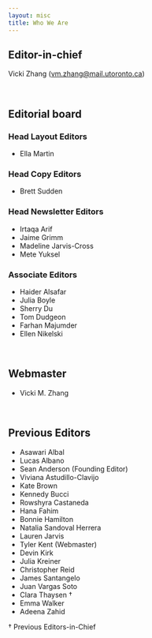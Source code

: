 ```yaml
---
layout: misc
title: Who We Are
---
```


## __Editor-in-chief__
Vicki Zhang (vm.zhang@mail.utoronto.ca)

<br />

## __Editorial board__

### __Head Layout Editors__

* Ella Martin


### __Head Copy Editors__

* Brett Sudden

### __Head Newsletter Editors__

* Irtaqa Arif
* Jaime Grimm
* Madeline Jarvis-Cross
* Mete Yuksel


### __Associate Editors__

* Haider Alsafar
* Julia Boyle
* Sherry Du
* Tom Dudgeon
* Farhan Majumder
* Ellen Nikelski

<br />

## __Webmaster__

* Vicki M. Zhang

<br />

## __Previous Editors__

* Asawari Albal
* Lucas Albano
* Sean Anderson (Founding Editor) 
* Viviana Astudillo-Clavijo
* Kate Brown
* Kennedy Bucci
* Rowshyra Castaneda
* Hana Fahim
* Bonnie Hamilton
* Natalia Sandoval Herrera
* Lauren Jarvis
* Tyler Kent (Webmaster)
* Devin Kirk
* Julia Kreiner
* Christopher Reid
* James Santangelo
* Juan Vargas Soto
* Clara Thaysen †
* Emma Walker
* Adeena Zahid

† Previous Editors-in-Chief 

<br />

